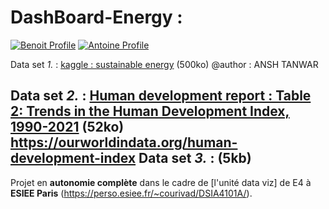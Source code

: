 # DashBoard-Energy : 
[![Benoit Profile](https://img.shields.io/badge/Made%20with-Benoit%20Marchadier-brightgreen)](https://github.com/bebe0106)
[![Antoine Profile](https://img.shields.io/badge/Made%20with-Antoine%20Aubert-blue)](https://github.com/Aubert-Antoine)

Data set *1.* : [kaggle : sustainable energy](https://www.kaggle.com/datasets/anshtanwar/global-data-on-sustainable-energy)
(500ko) @author : ANSH TANWAR

Data set *2.* : [Human development report : Table 2: Trends in the Human Development Index, 1990-2021](https://hdr.undp.org/data-center/documentation-and-downloads)
(52ko)
https://ourworldindata.org/human-development-index
Data set *3.* : [](https://www.kaggle.com/datasets/statchaitya/country-to-continent/data)
(5kb)
---

Projet en **autonomie complète** dans le cadre de [l'unité data viz] de E4 à **ESIEE Paris** (https://perso.esiee.fr/~courivad/DSIA4101A/).
